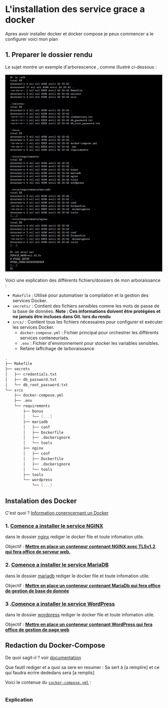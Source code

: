 # L'installation des service grace a docker 

Apres avoir installer docker et docker compose je peux commencer a le configurer voici mon plan

## 1. Preparer le dossier rendu

Le sujet montre un exemple d'arborescence , comme illustré ci-dessous :

![arboraissance du rendu](./../ilustration/arboraissance_du_rendu.png)

Voici une explication des différents fichiers/dossiers de mon arboraissance :
- `Makefile` : Utilisé pour automatiser la compilation et la gestion des services Docker.
- `secrets/` : Contient des fichiers sensibles comme les mots de passe de la base de données. **Note : Ces informations doivent être protégées et ne jamais être incluses dans Git. lors du rendu**
- `srcs/` : Contient tous les fichiers nécessaires pour configurer et exécuter les services Docker.
  - `docker-compose.yml` : Fichier principal pour orchestrer les différents services conteneurisés.
  - `.env` : Fichier d'environnement pour stocker les variables sensibles.
  -  Refaire laffcihage de larboraissance

```sh
.
├── Makefile
├── secrets
│   ├── credentials.txt
│   ├── db_password.txt
│   └── db_root_password.txt
└── srcs
	├── docker-compose.yml
	├── .env
	└── requirements
		├── bonus
		│   └── [...]
		├── mariadb
		│   ├── conf
		│   ├── Dockerfile
		│   ├── .dockerignore
		│   └── tools
		├── nginx
		│   ├── conf
		│   ├── Dockerfile
		│   ├── .dockerignore
		│   └── tools
		├── tools
		└── wordpress
			└── [...]
```

## Instalation des Docker

C'est quoi ? [Information conerncernant un Docker](./../concepts/Dockerfile_info.md)


### 1. [Comence a installer le service NGINX](./Instalation_des_services/1_Instalation_Nginx.md)

dans le dossier [nginx](./../rendu/srcs/requirements/nginx/) rediger le docker file et toute infomation utile.

Objectif : **[Mettre en place un conteneur contenant NGINX avec TLSv1.2 qui fera office de serveur web.](./Instalation_des_services/1_Instalation_Nginx.md)**

### 2. [Comence a installer le service MariaDB](./Instalation_des_services/2_Instalation_MariaDB.md)

dans le dossier [mariadb](./../rendu/srcs/requirements/mariadb/) rediger le docker file et toute infomation utile.

Objectif : **[Mettre en place un conteneur contenant MariaDb qui fera office de gestion de base de donnée](./Instalation_des_services/2_Instalation_MariaDB.md)**

### 3 .[Comence a installer le service WordPress](./Instalation_des_services/3_Instalation_WordPress.md)

dans le dossier [wordpress](./../rendu/srcs/requirements/wordpress/) rediger le docker file et toute infomation utile.

Objectif : **[Mettre en place un conteneur contenant WordPress qui fera office de gestion de page web](./Instalation_des_services/3_Instalation_WordPress.md)**

## Redaction du Docker-Compose

De quoi sagit-il ? voir [documentation](./../concepts/docker_vs_docker_compose.md)

Que fautil rediger et a quoi sa sere 
en resumer :  Sa sert à [a remplire] et ce qui faudra ecrire dededans sera [a remplis]

Voici le contenue du [`cocker-compose.yml`](./../rendu/srcs/docker-compose.yml) :
```yml
```

### Explication

